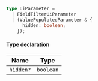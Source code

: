 ```ts
type UiParameter =
  | FieldFilterUiParameter
  | (ValuePopulatedParameter & {
      hidden: boolean;
    });
```

#### Type declaration

| Name      | Type      |
| --------- | --------- |
| `hidden?` | `boolean` |
